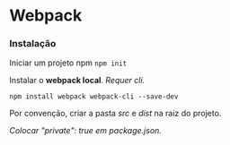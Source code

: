 # Webpack

### Instalação

Iniciar um projeto npm ```npm init```

Instalar o **webpack local**. *Requer cli.*

    npm install webpack webpack-cli --save-dev

Por convenção, criar a pasta *src* e *dist* na raiz do projeto.

*Colocar "private": true em package.json.*